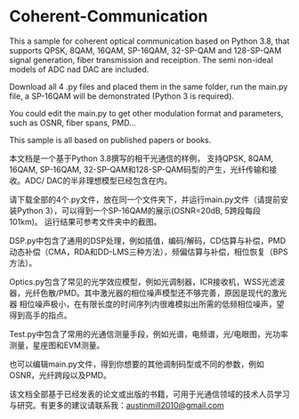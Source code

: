 # Coherent-Communication
This a sample for coherent optical communication based on Python 3.8, that supports QPSK, 8QAM, 16QAM, SP-16QAM, 32-SP-QAM and 128-SP-QAM
signal generation, fiber transmission and receiption. The semi non-ideal models of ADC nad DAC are included.

Download all 4 .py files and placed them in the same folder, run the main.py file, a SP-16QAM will be demonstrated (Python 3 is required).

You could edit the main.py to get other modulation format and parameters, such as OSNR, fiber spans, PMD...

This sample is all based on published papers or books.


本文档是一个基于Python 3.8撰写的相干光通信的样例， 支持QPSK, 8QAM, 16QAM, SP-16QAM, 32-SP-QAM和128-SP-QAM码型的产生，光纤传输和接收。ADC/
DAC的半非理想模型已经包含在内。

请下载全部的4个.py文件，放在同一个文件夹下，并运行main.py文件（请提前安装Python 3），可以得到一个SP-16QAM的展示(OSNR=20dB, 5跨段每段101km)。
运行结果可参考文件夹中的截图。

DSP.py中包含了通用的DSP处理，例如插值，编码/解码，CD估算与补偿，PMD动态补偿（CMA，RDA和DD-LMS三种方法），频偏估算与补偿，相位恢复（BPS方法）。

Optics.py包含了常见的光学效应模型，例如光调制器，ICR接收机，WSS光滤波器，光纤色散/PMD。其中激光器的相位噪声模型还不够完善，原因是现代的激光器
相位噪声极小，在有限长度的时间序列内很难模拟出所需的低频相位噪声，望得到高手的指点。

Test.py中包含了常用的光通信测量手段，例如光谱，电频谱，光/电眼图，光功率测量，星座图和EVM测量。

也可以编辑main.py文件，得到你想要的其他调制码型或不同的参数，例如OSNR，光纤跨段以及PMD。

该文档全部基于已经发表的论文或出版的书籍，可用于光通信领域的技术人员学习与研究。有更多的建议请联系我：austinmill2010@gmail.com
